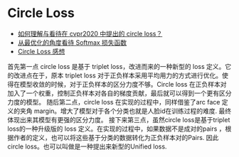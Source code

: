 # Circle Loss

- [如何理解与看待在 cvpr2020 中提出的 circle loss？](https://www.zhihu.com/question/382802283)
- [从最优化的角度看待 Softmax 损失函数](https://zhuanlan.zhihu.com/p/45014864)
- [Circle Loss 感想](https://zhuanlan.zhihu.com/p/121803965)

首先第一点 circle loss 是基于 triplet loss，改进而来的一种新型的 loss 定义。它的改进点在于，原本 triplet loss 对于正负样本采用平均用力的方式进行优化。使得在模型收敛的时候，对于正负样本的区分力度不够。Circle loss 在正负样本对加入了一个权重，控制正负样本对各自的梯度贡献，最后就可以得到一个更有区分力度的模型。
随后第二点，circle loss 在实现的过程中，同样借鉴了arc face 定义的夹角 margin。增大了模型对于各个分类也就是人脸id在训练过程的难度. 最终体现出来其模型有更强的区分力度。
接下来第三点，虽然circle loss是基于triplet loss的一种升级版的 loss 定义。在实现的过程中，如果数据不是成对的pairs ，根据作者的定义，也可以将这些基于分类的数据转化为正负样本对的Pairs. 因此circle loss。也可以叫做是一种提出来新型的Unified loss.
